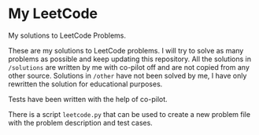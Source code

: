 # My LeetCode
My solutions to LeetCode Problems.

These are my solutions to LeetCode problems. I will try to solve as many problems as possible and keep updating this repository.
All the solutions in `/solutions` are written by me with co-pilot off and are not copied from any other source.
Solutions in `/other` have not been solved by me, I have only rewritten the solution for educational purposes.

Tests have been written with the help of co-pilot.

There is a script `leetcode.py` that can be used to create a new problem file with the problem description and test cases.